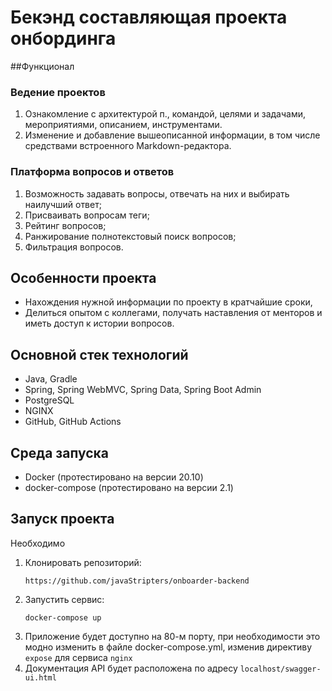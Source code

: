 # Бекэнд составляющая проекта онбординга

##Функционал

### Ведение проектов
1. Ознакомление с архитектурой п., командой, целями и задачами, мероприятиями, описанием, инструментами.
2. Изменение и добавление вышеописанной информации, в том числе средствами встроенного Markdown-редактора.

### Платформа вопросов и ответов
1. Возможность задавать вопросы, отвечать на них и выбирать наилучший ответ;
2. Присваивать вопросам теги;
3. Рейтинг вопросов;
4. Ранжирование полнотекстовый поиск вопросов;
5. Фильтрация вопросов.

## Особенности проекта
- Нахождения нужной информации по проекту в кратчайшие сроки,
- Делиться опытом с коллегами, получать наставления от менторов и иметь доступ к истории вопросов.

## Основной стек технологий

- Java, Gradle
- Spring, Spring WebMVC, Spring Data, Spring Boot Admin
- PostgreSQL
- NGINX
- GitHub, GitHub Actions

## Среда запуска

- Docker (протестировано на версии 20.10)
- docker-compose (протестировано на версии 2.1)

## Запуск проекта

Необходимо
1. Клонировать репозиторий:
    ```shell
   https://github.com/javaStripters/onboarder-backend
   ```
2. Запустить сервис:
    ```shell
    docker-compose up
   ```
3. Приложение будет доступно на 80-м порту, при необходимости это модно изменить в файле docker-compose.yml, изменив директиву `expose` для сервиса `nginx`
4. Документация API будет расположена по адресу `localhost/swagger-ui.html`